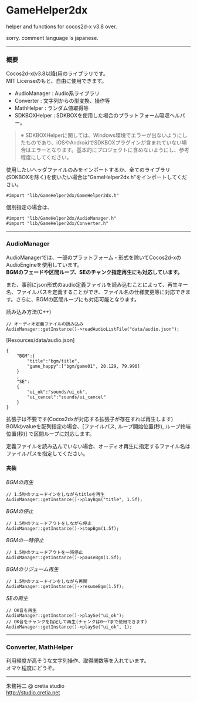 # GameHelper2dx
helper and functions for cocos2d-x v3.8 over.

sorry. comment language is japanese.

---
### 概要
Cocos2d-x(v3.8以降)用のライブラリです。  
MIT Licenseのもと、自由に使用できます。

* AudioManager : Audio系ライブラリ
* Converter : 文字列からの型変換、操作等
* MathHelper : ランダム値取得等 
* SDKBOXHelper : SDKBOXを使用した場合のプラットフォーム吸収ヘルパー。

>※ SDKBOXHelperに関しては、Windows環境でエラーが出ないようにしたものであり、iOSやAndroidでSDKBOXプラグインが含まれていない場合はエラーとなります。基本的にプロジェクトに含めないようにし、参考程度にしてください。

使用したいヘッダファイルのみをインポートするか、全てのライブラリ(SDKBOXを除く)を使いたい場合は"GameHelper2dx.h"をインポートしてください。
  
    #import "lib/GameHelper2dx/GameHelper2dx.h"

個別指定の場合は、

    #import "lib/GameHelper2dx/AudioManager.h"
    #import "lib/GameHelper2dx/Converter.h"

---
### AudioManager
AudioManagerでは、一部のプラットフォーム・形式を除いてCocos2d-xのAudioEngineを使用しています。  
**BGMのフェードや区間ループ、SEのチャンク指定再生にも対応しています。**

また、事前にjson形式のaudio定義ファイルを読み込むことによって、再生キー名、ファイルパスを定義することができ、ファイル名の仕様変更等に対応できます。さらに、BGMの区間ループにも対応可能となります。

読み込み方法(C++)

    // オーディオ定義ファイルの読み込み  
    AudioManager::getInstance()->readAudioListFile("data/audio.json");

[Resources/data/audio.json]

    {
        "BGM":{
            "title":"bgm/title",
            "game_happy":["bgm/game01", 20.129, 79.990]
        }
        ,
        "SE":
        {
            "ui_ok":"sounds/ui_ok",
            "ui_cancel":"sounds/ui_cancel"
        }
    }

拡張子は不要です(Cocos2dxが対応する拡張子が存在すれば再生します)  
BGMのvalueを配列指定の場合、[ファイルパス, ループ開始位置(秒), ループ終端位置(秒)] で区間ループに対応します。

定義ファイルを読み込んでいない場合、オーディオ再生に指定するファイル名はファイルパスを指定してください。

#### 実装

*BGMの再生*

    // 1.5秒のフェードインをしながらtitleを再生
    AudioManager::getInstance()->playBgm("title", 1.5f);

*BGMの停止*

    // 1.5秒のフェードアウトをしながら停止
    AudioManager::getInstance()->stopBgm(1.5f);

*BGMの一時停止*

    // 1.5秒のフェードアウトを一時停止
    AudioManager::getInstance()->pauseBgm(1.5f);

*BGMのリジューム再生*

    // 1.5秒のフェードインをしながら再開
    AudioManager::getInstance()->resumeBgm(1.5f);

*SEの再生*

    // OK音を再生
    AudioManager::getInstance()->playSe("ui_ok");
    // OK音をチャンクを指定して再生(チャンクは0～7まで使用できます)
    AudioManager::getInstance()->playSe("ui_ok", 1);

---
### Converter, MathHelper
利用頻度が高そうな文字列操作、取得関数等を入れています。  
オマケ程度にどうぞ。

---
朱鷺裕二 @ cretia studio  
http://studio.cretia.net